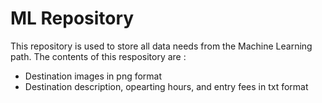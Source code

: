 # **ML Repository**

This repository is used to store all data needs from the Machine Learning path. The contents of this respository are :
  * Destination images in png format
  * Destination description, opearting hours, and entry fees in txt format
